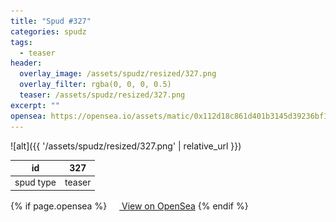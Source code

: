 ```yaml
---
title: "Spud #327"
categories: spudz
tags:
  - teaser
header:
  overlay_image: /assets/spudz/resized/327.png
  overlay_filter: rgba(0, 0, 0, 0.5)
  teaser: /assets/spudz/resized/327.png
excerpt: ""
opensea: https://opensea.io/assets/matic/0x112d18c861d401b3145d39236bf149f01e18beed/327
---
```

![alt]({{ '/assets/spudz/resized/327.png' | relative_url }})

| id | 327 |
|-|-|
| spud type | teaser |

{% if page.opensea %}
<a href="{{page.opensea}}" class="btn btn--info" onclick="window.open(this.href, '_blank'); return false;"><img src="/assets/images/opensea.svg" width="16px"><span>  View on OpenSea</span></a>
{% endif %}
